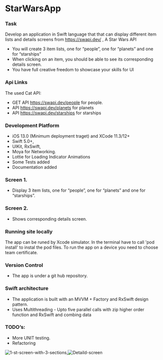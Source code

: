 # StarWarsApp

### Task
Develop an application in Swift language that that can display different item lists and details screens from https://swapi.dev/ , A Star Wars API
- You will create 3 item lists, one for “people”, one for “planets” and one for “starships”
- When clicking on an item, you should be able to see its corresponding details screen.
- You have full creative freedom to showcase your skills for UI

### Api Links
The used Cat API:
- GET API https://swapi.dev/people for people.
-  API  https://swapi.dev/planets for planets
- API https://swapi.dev/starships for starships

### Development Platform
- iOS 13.0 (Minimum deployment traget) and XCode 11.3/12+
- Swift 5.0+,
- UIKit, RxSwift,
- Moya for Networking.
- Lottie for Loading Indicator Animations
- Some Tests added
- Documentation added

### Screen 1. 
- Display 3 item lists, one for “people”, one for “planets” and one for “starships”.

### Screen 2. 
- Shows corresponding details screen.

### Running site locally
The app can be runed by Xcode simulator.
In the terminal have to call 'pod install' to instal the pod files.
To run the app on a device you need to choose team certificate.

### Version Control
- The app is under a git hub repository.

### Swift architecture
- The application is built with an MVVM + Factory and RxSwift design pattern.
- Uses Multithreading - Upto five parallel calls with zip higher order function and RxSwift and combing data

### TODO’s:
- More UNIT testing.
- Refactoring

![1-st-screen-with-3-sections](https://user-images.githubusercontent.com/30974420/107117970-dccfcb80-6875-11eb-947a-0cb499e44592.png),![Detaild-screen](https://user-images.githubusercontent.com/30974420/107117971-de00f880-6875-11eb-9b81-341cae0014b5.png)

